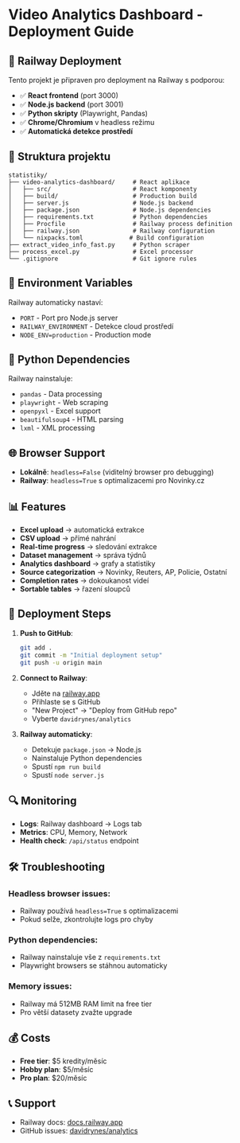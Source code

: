 # Video Analytics Dashboard - Deployment Guide

## 🚀 Railway Deployment

Tento projekt je připraven pro deployment na Railway s podporou:
- ✅ **React frontend** (port 3000)
- ✅ **Node.js backend** (port 3001) 
- ✅ **Python skripty** (Playwright, Pandas)
- ✅ **Chrome/Chromium** v headless režimu
- ✅ **Automatická detekce prostředí**

## 📁 Struktura projektu

```
statistiky/
├── video-analytics-dashboard/     # React aplikace
│   ├── src/                       # React komponenty
│   ├── build/                     # Production build
│   ├── server.js                  # Node.js backend
│   ├── package.json               # Node.js dependencies
│   ├── requirements.txt           # Python dependencies
│   ├── Procfile                   # Railway process definition
│   ├── railway.json               # Railway configuration
│   └── nixpacks.toml             # Build configuration
├── extract_video_info_fast.py     # Python scraper
├── process_excel.py               # Excel processor
└── .gitignore                     # Git ignore rules
```

## 🔧 Environment Variables

Railway automaticky nastaví:
- `PORT` - Port pro Node.js server
- `RAILWAY_ENVIRONMENT` - Detekce cloud prostředí
- `NODE_ENV=production` - Production mode

## 🐍 Python Dependencies

Railway nainstaluje:
- `pandas` - Data processing
- `playwright` - Web scraping
- `openpyxl` - Excel support
- `beautifulsoup4` - HTML parsing
- `lxml` - XML processing

## 🌐 Browser Support

- **Lokálně**: `headless=False` (viditelný browser pro debugging)
- **Railway**: `headless=True` s optimalizacemi pro Novinky.cz

## 📊 Features

- **Excel upload** → automatická extrakce
- **CSV upload** → přímé nahrání
- **Real-time progress** → sledování extrakce
- **Dataset management** → správa týdnů
- **Analytics dashboard** → grafy a statistiky
- **Source categorization** → Novinky, Reuters, AP, Policie, Ostatní
- **Completion rates** → dokoukanost videí
- **Sortable tables** → řazení sloupců

## 🚀 Deployment Steps

1. **Push to GitHub**:
   ```bash
   git add .
   git commit -m "Initial deployment setup"
   git push -u origin main
   ```

2. **Connect to Railway**:
   - Jděte na [railway.app](https://railway.app)
   - Přihlaste se s GitHub
   - "New Project" → "Deploy from GitHub repo"
   - Vyberte `davidrynes/analytics`

3. **Railway automaticky**:
   - Detekuje `package.json` → Node.js
   - Nainstaluje Python dependencies
   - Spustí `npm run build`
   - Spustí `node server.js`

## 🔍 Monitoring

- **Logs**: Railway dashboard → Logs tab
- **Metrics**: CPU, Memory, Network
- **Health check**: `/api/status` endpoint

## 🛠️ Troubleshooting

### Headless browser issues:
- Railway používá `headless=True` s optimalizacemi
- Pokud selže, zkontrolujte logs pro chyby

### Python dependencies:
- Railway nainstaluje vše z `requirements.txt`
- Playwright browsers se stáhnou automaticky

### Memory issues:
- Railway má 512MB RAM limit na free tier
- Pro větší datasety zvažte upgrade

## 💰 Costs

- **Free tier**: $5 kredity/měsíc
- **Hobby plan**: $5/měsíc
- **Pro plan**: $20/měsíc

## 📞 Support

- Railway docs: [docs.railway.app](https://docs.railway.app)
- GitHub issues: [davidrynes/analytics](https://github.com/davidrynes/analytics)
